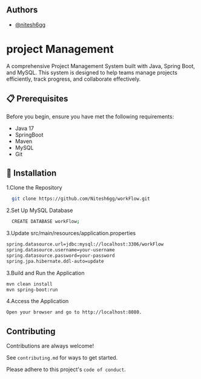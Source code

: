
## Authors

- [@nitesh6gg](https://www.github.com/nitesh6gg)


# project Management

A comprehensive Project Management System built with Java, Spring Boot, and MySQL. This system is designed to help teams manage projects efficiently, track progress, and collaborate effectively.


## 📋 Prerequisites

Before you begin, ensure you have met the following requirements:

- Java 17
- SpringBoot
- Maven
- MySQL
- Git


## 🚀 Installation

1.Clone the Repository

```bash
  git clone https://github.com/Nitesh6gg/workFlow.git
```

2.Set Up MySQL Database
  
```bash
  CREATE DATABASE workFlow;

```

3.Update src/main/resources/application.properties
  
```bash
spring.datasource.url=jdbc:mysql://localhost:3306/workFlow
spring.datasource.username=your-username
spring.datasource.password=your-password
spring.jpa.hibernate.ddl-auto=update
```

3.Build and Run the Application

```bash
mvn clean install
mvn spring-boot:run
```

4.Access the Application
```bash
Open your browser and go to http://localhost:8080.
```
    
## Contributing

Contributions are always welcome!

See `contributing.md` for ways to get started.

Please adhere to this project's `code of conduct`.

